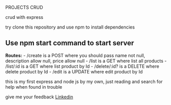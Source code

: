 PROJECTS CRUD

crud with express 

try clone this repository and use npm to install dependencies

## Use npm start command to start server

**Routes:** 
    - /create is a POST where you should pass name not null, description allow null, price allow null
    - /list is a GET where list all products
    - /list/:id is a GET where list product by Id
    - /delete/:id? is a DELETE where delete product by Id
    - /edit is a UPDATE where edit product by Id


this is my first express and node js by my own, just reading and search for help when found in trouble

give me your feedback [Linkedin](https://www.linkedin.com/in/vinicius-santos-8442681b8/)